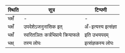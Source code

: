 | स्थिति | सूत्र | टिप्पणी |
| ----- | ------- | ------ |
| भक्षँ॑ | - | - |
| भक्षँ॑ | उपदेशेऽजनुनासिक इत् | अँ-इत्यस्य इत्संज्ञा |
| भक्षँ॑ | स्वरितञितः कर्त्रभिप्राये क्रियाफले | इति उभयपदम् |
| भक्ष् | तस्य लोपः | इत्संज्ञकस्य लोपः |
